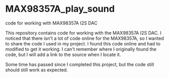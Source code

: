# MAX98357A_play_sound
code for working with MAX98357A I2S DAC

This repository contains code for working with the MAX98357A I2S DAC. I noticed that there isn't a lot of code online for the MAX98357A, so I wanted to share the code I used in my project. I found this code online and had to modified to get it working. I can't remember where I originally found the code, but I will add a link to the source when I locate it.


Some time has passed since I completed this project, but the code still should still work as expected.
